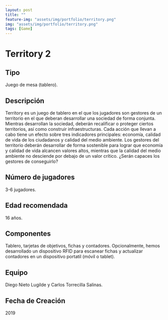 ```yaml
---
layout: post
title: ""
feature-img: "assets/img/portfolio/territory.png"
img: "assets/img/portfolio/territory.png"
tags: [Game]
---
```


<!-- ![image]({{ page.img | relative_url }}) -->

# Territory 2

## Tipo
Juego de mesa (tablero).

## Descripción

Territory es un juego de tablero en el que los jugadores son gestores de un territorio en el que deberan desarrollar una sociedad de forma conjunta. Mientras desarrollan la sociedad, deberán recalificar o proteger ciertos territorios, así como construir infraestructuras. Cada acción que llevan a cabo tiene un efecto sobre tres indicadores principales: economía, calidad de vida de los ciudadanos y calidad del medio ambiente. Los gestores del territorio deberán desarrollar de forma sostenible para lograr que economía y calidad de vida alcancen valores altos, mientras que la calidad del medio ambiente no desciende por debajo de un valor crítico. ¿Serán capaces los gestores de conseguirlo?

## Número de jugadores

3-6 jugadores.

## Edad recomendada

16 años.

## Componentes

Tablero, tarjetas de objetivos, fichas y contadores. Opcionalmente, hemos desarrollado un dispositivo RFID para escanear fichas y actualizar contadores en un dispositivo portatil (móvil o tablet). 

<!-- ## Vídeo Tutorial -->

## Equipo

Diego Nieto Lugilde y Carlos Torrecilla Salinas.

## Fecha de Creación

2019




